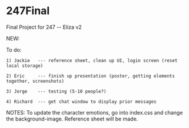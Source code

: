 # 247Final
Final Project for 247 -- Eliza v2

NEW: 

To do:

	1) Jackie	--- reference sheet, clean up UI, login screen (reset local storage)

	2) Eric 	--- finish up presentation (poster, getting elements together, screenshots)

	3) Jorge	--- testing (5-10 people?)

	4) Richard	--- get chat window to display prior messages

NOTES: To update the character emotions, go into index.css and change the background-image. Reference sheet will be made. 


